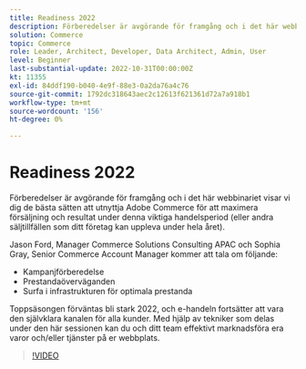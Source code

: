 ```yaml
---
title: Readiness 2022
description: Förberedelser är avgörande för framgång och i det här webbinariet kommer vi att gå igenom de bästa sätten att utnyttja Adobe Commerce för att maximera försäljning och resultat under denna viktiga handelsperiod.
solution: Commerce
topic: Commerce
role: Leader, Architect, Developer, Data Architect, Admin, User
level: Beginner
last-substantial-update: 2022-10-31T00:00:00Z
kt: 11355
exl-id: 84ddf190-b040-4e9f-88e3-0a2da76a4c76
source-git-commit: 1792dc318643aec2c12613f621361d72a7a918b1
workflow-type: tm+mt
source-wordcount: '156'
ht-degree: 0%

---
```


# Readiness 2022

Förberedelser är avgörande för framgång och i det här webbinariet visar vi dig de bästa sätten att utnyttja Adobe Commerce för att maximera försäljning och resultat under denna viktiga handelsperiod (eller andra säljtillfällen som ditt företag kan uppleva under hela året).

Jason Ford, Manager Commerce Solutions Consulting APAC och Sophia Gray, Senior Commerce Account Manager kommer att tala om följande:

* Kampanjförberedelse
* Prestandaöverväganden
* Surfa i infrastrukturen för optimala prestanda

Toppsäsongen förväntas bli stark 2022, och e-handeln fortsätter att vara den självklara kanalen för alla kunder. Med hjälp av tekniker som delas under den här sessionen kan du och ditt team effektivt marknadsföra era varor och/eller tjänster på er webbplats.

>[!VIDEO](https://video.tv.adobe.com/v/3410542/?quality=12&learn=on)

